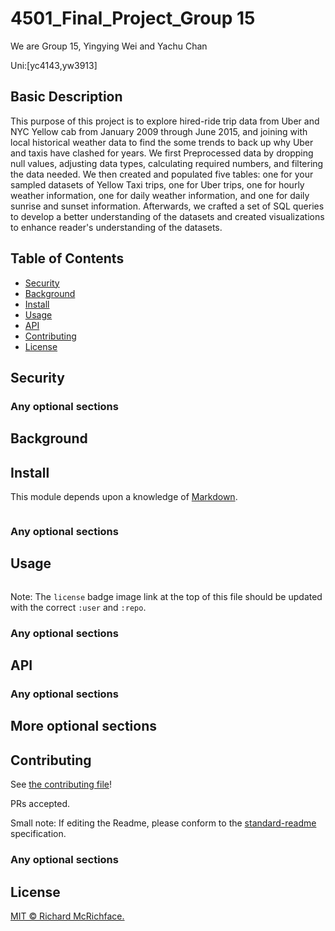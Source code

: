 # 4501_Final_Project_Group 15
We are Group 15, Yingying Wei and Yachu Chan

Uni:[yc4143,yw3913] 

## Basic Description
This purpose of this project is to explore hired-ride trip data from Uber and NYC Yellow cab from January 2009 through June 2015, and joining with local historical weather data to find the some trends to back up why Uber and taxis have clashed for years. We first Preprocessed data by dropping null values, adjusting data types, calculating required numbers, and filtering the data needed. We then created and populated five tables: one for your sampled datasets of Yellow Taxi trips, one for Uber trips, one for hourly weather information, one for daily weather information, and one for daily sunrise and sunset information. Afterwards, we crafted a set of SQL queries to develop a better understanding of the datasets and created visualizations to enhance reader's understanding of the datasets.


## Table of Contents

- [Security](#security)
- [Background](#background)
- [Install](#install)
- [Usage](#usage)
- [API](#api)
- [Contributing](#contributing)
- [License](#license)

## Security

### Any optional sections
## Background





## Install

This module depends upon a knowledge of [Markdown]().

```
```

### Any optional sections

## Usage

```
```

Note: The `license` badge image link at the top of this file should be updated with the correct `:user` and `:repo`.

### Any optional sections

## API

### Any optional sections

## More optional sections

## Contributing

See [the contributing file](CONTRIBUTING.md)!

PRs accepted.

Small note: If editing the Readme, please conform to the [standard-readme](https://github.com/RichardLitt/standard-readme) specification.

### Any optional sections

## License

[MIT © Richard McRichface.](../LICENSE)
